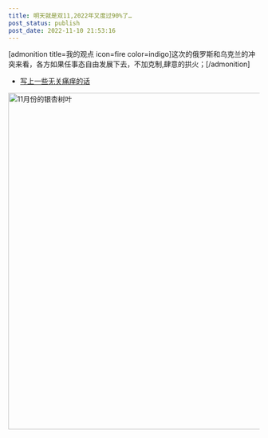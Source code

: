 ```yaml
---
title: 明天就是双11,2022年又度过90%了…
post_status: publish
post_date: 2022-11-10 21:53:16
---
```


[admonition title=我的观点 icon=fire color=indigo]这次的俄罗斯和乌克兰的冲突来看，各方如果任事态自由发展下去，不加克制,肆意的拱火；[/admonition]

- [写上一些无关痛痒的话](./2022-last-day.md)

<img class="size-full wp-image-14699 aligncenter" src="https://cdn.fendou.la/fendou/fall-gingko-11-10.png" alt="11月份的银杏树叶" width="584" height="674" />
